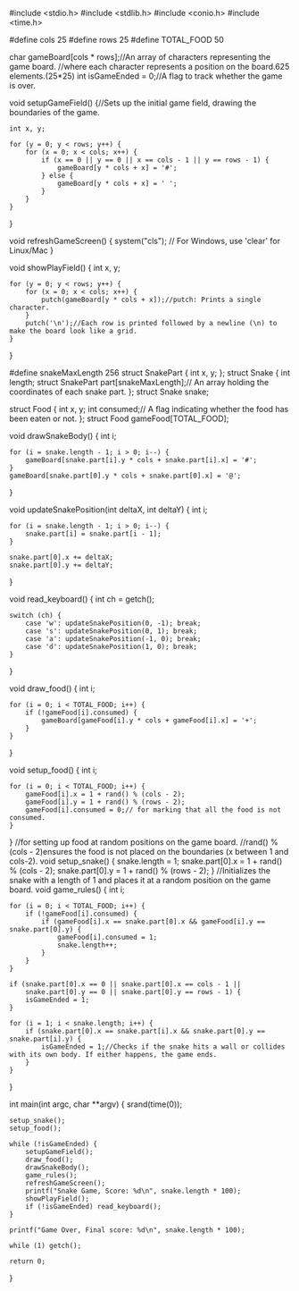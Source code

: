 #include <stdio.h>
#include <stdlib.h>
#include <conio.h>
#include <time.h>

#define cols 25
#define rows 25
#define TOTAL_FOOD 50

char gameBoard[cols * rows];//An array of characters representing the game board.
//where each character represents a position on the board.625 elements.(25*25)
int isGameEnded = 0;//A flag to track whether the game is over.

void setupGameField() {//Sets up the initial game field, drawing the boundaries of the game.

    int x, y;

    for (y = 0; y < rows; y++) {
        for (x = 0; x < cols; x++) {
            if (x == 0 || y == 0 || x == cols - 1 || y == rows - 1) {
                gameBoard[y * cols + x] = '#';
            } else {
                gameBoard[y * cols + x] = ' ';
            }
        }
    }
}

void refreshGameScreen() {
    system("cls");   // For Windows, use 'clear' for Linux/Mac
}

void showPlayField() {
    int x, y;

    for (y = 0; y < rows; y++) {
        for (x = 0; x < cols; x++) {
            putch(gameBoard[y * cols + x]);//putch: Prints a single character.
        }
        putch('\n');//Each row is printed followed by a newline (\n) to make the board look like a grid.
    }
}

#define snakeMaxLength 256
struct SnakePart {
    int x, y;
};
struct Snake {
    int length;
    struct SnakePart part[snakeMaxLength];// An array holding the coordinates of each snake part.
};
struct Snake snake;

struct Food {
    int x, y;
    int consumed;// A flag indicating whether the food has been eaten or not.
};
struct Food gameFood[TOTAL_FOOD];

void drawSnakeBody() {
    int i;

    for (i = snake.length - 1; i > 0; i--) {
        gameBoard[snake.part[i].y * cols + snake.part[i].x] = '#';
    }
    gameBoard[snake.part[0].y * cols + snake.part[0].x] = '@';
}

void updateSnakePosition(int deltaX, int deltaY) {
    int i;

    for (i = snake.length - 1; i > 0; i--) {
        snake.part[i] = snake.part[i - 1];
    }

    snake.part[0].x += deltaX;
    snake.part[0].y += deltaY;
}

void read_keyboard() {
    int ch = getch();

    switch (ch) {
        case 'w': updateSnakePosition(0, -1); break;
        case 's': updateSnakePosition(0, 1); break;
        case 'a': updateSnakePosition(-1, 0); break;
        case 'd': updateSnakePosition(1, 0); break;
    }
}

void draw_food() {
    int i;

    for (i = 0; i < TOTAL_FOOD; i++) {
        if (!gameFood[i].consumed) {
            gameBoard[gameFood[i].y * cols + gameFood[i].x] = '+';
        }
    }
}

void setup_food() {
    int i;

    for (i = 0; i < TOTAL_FOOD; i++) {
        gameFood[i].x = 1 + rand() % (cols - 2);
        gameFood[i].y = 1 + rand() % (rows - 2);
        gameFood[i].consumed = 0;// for marking that all the food is not consumed.
    }
}
//for setting up food at random positions on the game board.
//rand() % (cols - 2)ensures the food is not placed on the boundaries (x between 1 and cols-2).
void setup_snake() {
    snake.length = 1;
    snake.part[0].x = 1 + rand() % (cols - 2);
    snake.part[0].y = 1 + rand() % (rows - 2);
}
//Initializes the snake with a length of 1 and places it at a random position on the game board.
void game_rules() {
    int i;

    for (i = 0; i < TOTAL_FOOD; i++) {
        if (!gameFood[i].consumed) {
            if (gameFood[i].x == snake.part[0].x && gameFood[i].y == snake.part[0].y) {
                gameFood[i].consumed = 1;
                snake.length++;
            }
        }
    }

    if (snake.part[0].x == 0 || snake.part[0].x == cols - 1 ||
        snake.part[0].y == 0 || snake.part[0].y == rows - 1) {
        isGameEnded = 1;
    }

    for (i = 1; i < snake.length; i++) {
        if (snake.part[0].x == snake.part[i].x && snake.part[0].y == snake.part[i].y) {
            isGameEnded = 1;//Checks if the snake hits a wall or collides with its own body. If either happens, the game ends.
        }
    }
}

int main(int argc, char **argv) {
    srand(time(0));

    setup_snake();
    setup_food();

    while (!isGameEnded) {
        setupGameField();
        draw_food();
        drawSnakeBody();
        game_rules();
        refreshGameScreen();
        printf("Snake Game, Score: %d\n", snake.length * 100);
        showPlayField();
        if (!isGameEnded) read_keyboard();
    }

    printf("Game Over, Final score: %d\n", snake.length * 100);

    while (1) getch();

    return 0;
}

